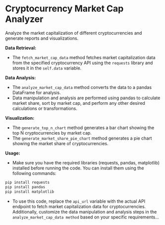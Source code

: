 # Cryptocurrency Market Cap Analyzer

Analyze the market capitalization of different cryptocurrencies and generate reports and visualizations.


__Data Retrieval:__

 - The ```fetch_market_cap_data``` method fetches market capitalization data from the specified cryptocurrency API using the ```requests``` library and stores it in the ```self.data``` variable.

__Data Analysis:__

 - The ```analyze_market_cap_data``` method converts the data to a pandas DataFrame for analysis.
 - Data manipulation and analysis are performed using pandas to calculate market share, sort by market cap, and perform any other desired calculations or transformations.

__Visualization:__

 - The ```generate_top_n_chart``` method generates a bar chart showing the top N cryptocurrencies by market cap.
 - The ```generate_market_share_pie_chart``` method generates a pie chart showing the market share of cryptocurrencies.

__Usage:__

 - Make sure you have the required libraries (requests, pandas, matplotlib) installed before running the code. You can install them using the following commands:
```bash
pip install requests
pip install pandas
pip install matplotlib
```
 - To use this code, replace the ```api_url``` variable with the actual API endpoint to fetch market capitalization data for cryptocurrencies. Additionally, customize the data manipulation and analysis steps in the ```analyze_market_cap_data method``` based on your specific requirements...
